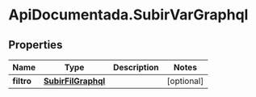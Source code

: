 # ApiDocumentada.SubirVarGraphql

## Properties

Name | Type | Description | Notes
------------ | ------------- | ------------- | -------------
**filtro** | [**SubirFilGraphql**](SubirFilGraphql.md) |  | [optional] 


